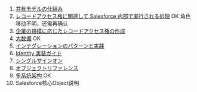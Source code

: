 1. [共有モデルの仕組み](https://developer.salesforce.com/docs/atlas.ja-jp.224.0.dat.meta/dat/dat_intro.htm) 
2. [レコードアクセス権に関連して Salesforce 内部で実行される処理](https://developer.salesforce.com/docs/atlas.ja-jp.244.0.salesforce_record_access_under_the_hood.meta/salesforce_record_access_under_the_hood/uth_intro.htm) OK  角色移动不明，还需再确认
3. [企業の規模に応じたレコードアクセス権の作成](https://developer.salesforce.com/docs/atlas.ja-jp.draes.meta/draes/draes_preface.htm)
4.  [大数据](https://developer.salesforce.com/docs/atlas.ja-jp.salesforce_large_data_volumes_bp.meta/salesforce_large_data_volumes_bp/ldv_deployments_introduction.htm) OK
5. [インテグレーションのパターンと実践](https://developer.salesforce.com/docs/atlas.ja-jp.integration_patterns_and_practices.meta/integration_patterns_and_practices/integ_pat_intro_overview.htm)
6. [Identity 実装ガイド](https://developer.salesforce.com/docs/atlas.ja-jp.identityImplGuide.meta/identityImplGuide/identity_overview.htm)
7. [シングルサインオン](https://developer.salesforce.com/docs/atlas.ja-jp.224.0.sso.meta/sso/sso_about.htm)
8. [オブジェクトリファレンス](https://developer.salesforce.com/docs/atlas.ja-jp.object_reference.meta/object_reference/sforce_api_objects_concepts.htm)
9.  [多系统架构](https://architect.salesforce.com/fundamentals/platform-multitenant-architecture) OK
10. Salesforce核心Object说明
